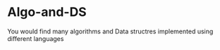 # Algo-and-DS
 
You would find many algorithms and Data structres implemented using different languages 
